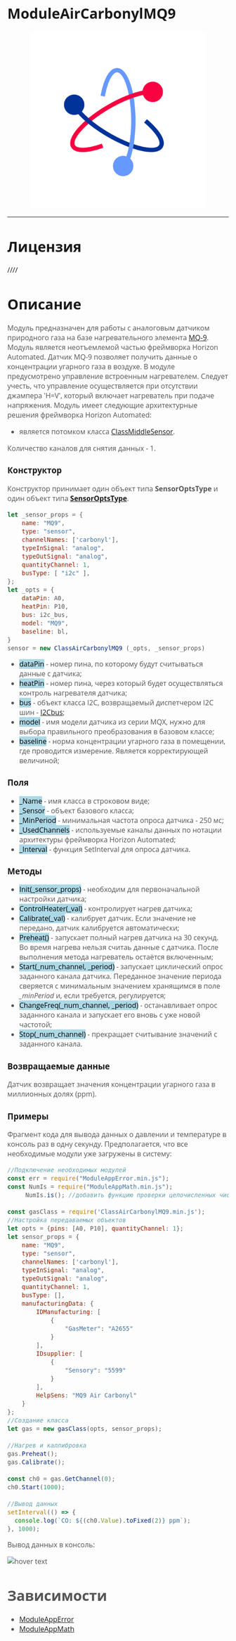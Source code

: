 <div style = "font-family: 'Open Sans', sans-serif; font-size: 16px">

# ModuleAirCarbonylMQ9
<p align="center">
  <img src="logo.png" width="400" title="hover text">
</p>

-----------------

# Лицензия
////

# Описание
<div style = "color: #555">

Модуль предназначен для работы с аналоговым датчиком природного газа на базе нагревательного элемента [MQ-9](https://github.com/Konkery/ModuleAirCarbonylMQ9/blob/main/res/MQ9_datasheet.pdf). Модуль является неотъемлемой частью фреймворка Horizon Automated. Датчик MQ-9 позволяет получить данные о концентрации угарного газа в воздухе. В модуле предусмотрено управление встроенным нагревателем. Следует учесть, что управление осуществляется при отсутствии джампера 'H=V', который включает нагреватель при подаче напряжения. Модуль имеет следующие архитектурные решения фреймворка Horizon Automated:
- является потомком класса [ClassMiddleSensor](https://github.com/Konkery/ModuleSensorArchitecture/blob/main/README.md).
 
Количество каналов для снятия данных - 1.
</div>

### Конструктор
<div style = "color: #555">

Конструктор принимает один объект типа **SensorOptsType** и один объект типа [**SensorOptsType**](https://github.com/Konkery/ModuleSensorArchitecture/blob/main/README.md).
```js
let _sensor_props = {
    name: "MQ9",
    type: "sensor",
    channelNames: ['carbonyl'],
    typeInSignal: "analog",
    typeOutSignal: "analog",
    quantityChannel: 1,
    busType: [ "i2c" ],
};
let _opts = {
    dataPin: A0,
    heatPin: P10,
    bus: i2c_bus,
    model: "MQ9",
    baseline: bl,
}
sensor = new ClassAirCarbonylMQ9 (_opts, _sensor_props)
```
- <mark style="background-color: lightblue">dataPin</mark> - номер пина, по которому будут считываться данные с датчика;
- <mark style="background-color: lightblue">heatPin</mark> - номер пина, через который будет осуществляться контроль нагревателя датчика;
- <mark style="background-color: lightblue">bus</mark> - объект класса I2C, возвращаемый диспетчером I2C шин - [I2Cbus](https://github.com/Konkery/ModuleBaseI2CBus/blob/main/README.md);
- <mark style="background-color: lightblue">model</mark> - имя модели датчика из серии MQX, нужно для выбора правильного преобразования в базовом классе;
- <mark style="background-color: lightblue">baseline</mark> - норма концентрации угарного газа в помещении, где проводится измерение. Является корректирующей величиной;
</div>

### Поля
<div style = "color: #555">

- <mark style="background-color: lightblue">_Name</mark> - имя класса в строковом виде;
- <mark style="background-color: lightblue">_Sensor</mark> - объект базового класса;
- <mark style="background-color: lightblue">_MinPeriod</mark> - минимальная частота опроса датчика - 250 мс;
- <mark style="background-color: lightblue">_UsedChannels</mark> - используемые каналы данных по нотации архитектуры фреймворка Horizon Automated;
- <mark style="background-color: lightblue">_Interval</mark> - функция SetInterval для опроса датчика.
</div>

### Методы
<div style = "color: #555">

- <mark style="background-color: lightblue">Init(_sensor_props)</mark> - необходим для первоначальной настройки датчика;
- <mark style="background-color: lightblue">ControlHeater(_val)</mark> - контролирует нагрев датчика;
- <mark style="background-color: lightblue">Calibrate(_val)</mark> - калибрует датчик. Если значение не передано, датчик калибруется автоматически;
- <mark style="background-color: lightblue">Preheat()</mark> - запускает полный нагрев датчика на 30 секунд. Во время нагрева нельзя считаь данные с датчика. После выполнения метода нагреватель остаётся включенным;
- <mark style="background-color: lightblue">Start(_num_channel, _period)</mark> - запускает циклический опрос заданного канала датчика. Переданное значение периода сверяется с минимальным значением хранящимся в поле *_minPeriod* и, если требуется, регулируется;
- <mark style="background-color: lightblue">ChangeFreq(_num_channel, _period)</mark> - останавливает опрос заданного канала и запускает его вновь с уже новой частотой;
- <mark style="background-color: lightblue">Stop(_num_channel)</mark> - прекращает считывание значений с заданного канала.
</div>

### Возвращаемые данные
<div style = "color: #555">

Датчик возвращает значения концентрации угарного газа в миллионных долях (ppm).
</div>


### Примеры
<div style = "color: #555">

Фрагмент кода для вывода данных о давлении и температуре в консоль раз в одну секунду. Предполагается, что все необходимые модули уже загружены в систему:
```js
//Подключение необходимых модулей
const err = require("ModuleAppError.min.js");
const NumIs = require("ModuleAppMath.min.js");
     NumIs.is(); //добавить функцию проверки целочисленных чисел в Number

const gasClass = require('ClassAirCarbonylMQ9.min.js');
//Настройка передаваемых объектов
let opts = {pins: [A0, P10], quantityChannel: 1};
let sensor_props = {
    name: "MQ9",
    type: "sensor",
    channelNames: ['carbonyl'],
    typeInSignal: "analog",
    typeOutSignal: "analog",
    quantityChannel: 1,
    busType: [],
    manufacturingData: {
        IDManufacturing: [
            {
                "GasMeter": "A2655"
            }
        ],
        IDsupplier: [
            {
                "Sensory": "5599"
            }
        ],
        HelpSens: "MQ9 Air Carbonyl"
    }
};
//Создание класса
let gas = new gasClass(opts, sensor_props);

//Нагрев и каллибровка
gas.Preheat();
gas.Calibrate();

const ch0 = gas.GetChannel(0);
ch0.Start(1000);

//Вывод данных
setInterval(() => {
  console.log(`CO: ${(ch0.Value).toFixed(2)} ppm`);
}, 1000);

```
Вывод данных в консоль:
<p align="left">
  <img src="./res/output.png" title="hover text">
</p>
<div>

# Зависимости
- [ModuleAppError](https://github.com/Konkery/ModuleAppError/blob/main/README.md)
- [ModuleAppMath](https://github.com/Konkery/ModuleAppMath/blob/main/README.md)
</div>

